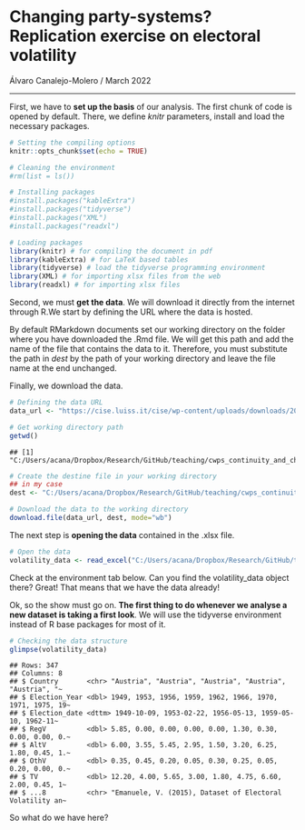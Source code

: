 Changing party-systems? Replication exercise on electoral volatility
================
Álvaro Canalejo-Molero
/ March 2022

------------------------------------------------------------------------

First, we have to **set up the basis** of our analysis. The first chunk
of code is opened by default. There, we define *knitr* parameters,
install and load the necessary packages.

``` r
# Setting the compiling options
knitr::opts_chunk$set(echo = TRUE)

# Cleaning the environment
#rm(list = ls())

# Installing packages
#install.packages("kableExtra")
#install.packages("tidyverse")
#install.packages("XML")
#install.packages("readxl")

# Loading packages
library(knitr) # for compiling the document in pdf
library(kableExtra) # for LaTeX based tables
library(tidyverse) # load the tidyverse programming environment
library(XML) # for importing xlsx files from the web
library(readxl) # for importing xlsx files
```

Second, we must **get the data**. We will download it directly from the
internet through R.We start by defining the URL where the data is
hosted.

By default RMarkdown documents set our working directory on the folder
where you have downloaded the .Rmd file. We will get this path and add
the name of the file that contains the data to it. Therefore, you must
substitute the path in *dest* by the path of your working directory and
leave the file name at the end unchanged.

Finally, we download the data.

``` r
# Defining the data URL 
data_url <- "https://cise.luiss.it/cise/wp-content/uploads/downloads/2019/03/Dataset-of-Electoral-Volatility-and-its-internal-components-in-Western-Europe-1945-2015.xlsx"

# Get working directory path
getwd()
```

    ## [1] "C:/Users/acana/Dropbox/Research/GitHub/teaching/cwps_continuity_and_change_unilu2022/07_session"

``` r
# Create the destine file in your working directory
## in my case
dest <- "C:/Users/acana/Dropbox/Research/GitHub/teaching/cwps_continuity_and_change_unilu2022/07_session/volatility_data.xlsx"

# Download the data to the working directory
download.file(data_url, dest, mode="wb")
```

The next step is **opening the data** contained in the .xlsx file.

``` r
# Open the data
volatility_data <- read_excel("C:/Users/acana/Dropbox/Research/GitHub/teaching/cwps_continuity_and_change_unilu2022/07_session/volatility_data.xlsx")
```

Check at the environment tab below. Can you find the volatility_data
object there? Great! That means that we have the data already!

Ok, so the show must go on. **The first thing to do whenever we analyse
a new dataset is taking a first look**. We will use the tidyverse
environment instead of R base packages for most of it.

``` r
# Checking the data structure
glimpse(volatility_data)
```

    ## Rows: 347
    ## Columns: 8
    ## $ Country       <chr> "Austria", "Austria", "Austria", "Austria", "Austria", "~
    ## $ Election_Year <dbl> 1949, 1953, 1956, 1959, 1962, 1966, 1970, 1971, 1975, 19~
    ## $ Election_date <dttm> 1949-10-09, 1953-02-22, 1956-05-13, 1959-05-10, 1962-11~
    ## $ RegV          <dbl> 5.85, 0.00, 0.00, 0.00, 0.00, 1.30, 0.30, 0.00, 0.00, 0.~
    ## $ AltV          <dbl> 6.00, 3.55, 5.45, 2.95, 1.50, 3.20, 6.25, 1.80, 0.45, 1.~
    ## $ OthV          <dbl> 0.35, 0.45, 0.20, 0.05, 0.30, 0.25, 0.05, 0.20, 0.00, 0.~
    ## $ TV            <dbl> 12.20, 4.00, 5.65, 3.00, 1.80, 4.75, 6.60, 2.00, 0.45, 1~
    ## $ ...8          <chr> "Emanuele, V. (2015), Dataset of Electoral Volatility an~

So what do we have here?
